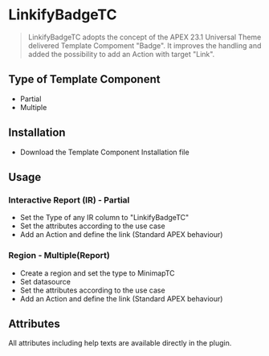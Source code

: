 # LinkifyBadgeTC

> LinkifyBadgeTC adopts the concept of the APEX 23.1 Universal Theme delivered Template Compoment "Badge".
> It improves the handling and added the possibility to add an Action with target "Link".

## Type of Template Component
- Partial
- Multiple

## Installation
- Download the Template Component Installation file
## Usage
### Interactive Report (IR) - Partial
- Set the Type of any IR column to "LinkifyBadgeTC"
- Set the attributes according to the use case
- Add an Action and define the link (Standard APEX behaviour)
### Region - Multiple(Report)
- Create a region and set the type to MinimapTC
- Set datasource 
- Set the attributes according to the use case
- Add an Action and define the link (Standard APEX behaviour)

## Attributes
All attributes including help texts are available directly in the plugin.

